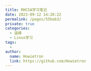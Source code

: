 ```yaml
---
title: RHCSA学习笔记
date: 2023-09-12 14:26:22
permalink: /pages/55bab3/
private: true
categories:
  - 运维
  - Linux学习
tags:
  - 
author: 
  name: Howietron
  link: https://github.com/Howietron
---
```

